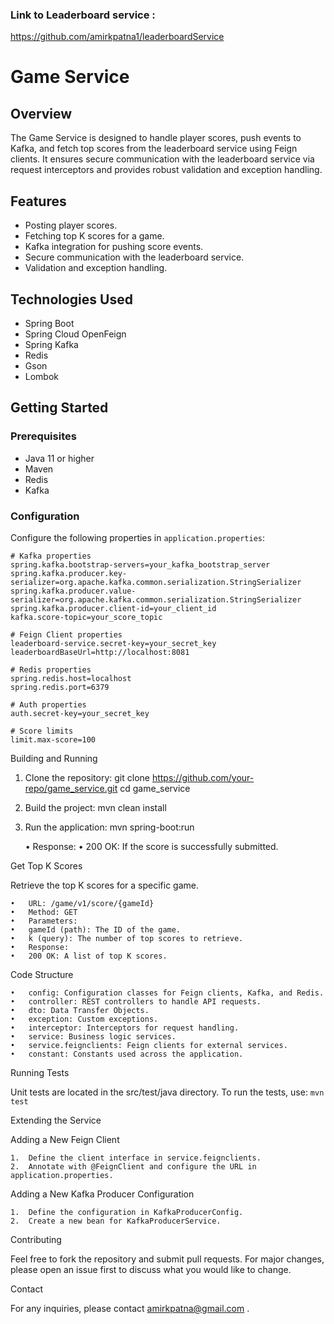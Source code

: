 ### Link to Leaderboard service : 
https://github.com/amirkpatna1/leaderboardService

# Game Service

## Overview
The Game Service is designed to handle player scores, push events to Kafka, and fetch top scores from the leaderboard service using Feign clients. It ensures secure communication with the leaderboard service via request interceptors and provides robust validation and exception handling.

## Features
- Posting player scores.
- Fetching top K scores for a game.
- Kafka integration for pushing score events.
- Secure communication with the leaderboard service.
- Validation and exception handling.

## Technologies Used
- Spring Boot
- Spring Cloud OpenFeign
- Spring Kafka
- Redis
- Gson
- Lombok

## Getting Started

### Prerequisites
- Java 11 or higher
- Maven
- Redis
- Kafka

### Configuration
Configure the following properties in `application.properties`:

```properties
# Kafka properties
spring.kafka.bootstrap-servers=your_kafka_bootstrap_server
spring.kafka.producer.key-serializer=org.apache.kafka.common.serialization.StringSerializer
spring.kafka.producer.value-serializer=org.apache.kafka.common.serialization.StringSerializer
spring.kafka.producer.client-id=your_client_id
kafka.score-topic=your_score_topic

# Feign Client properties
leaderboard-service.secret-key=your_secret_key
leaderboardBaseUrl=http://localhost:8081

# Redis properties
spring.redis.host=localhost
spring.redis.port=6379

# Auth properties
auth.secret-key=your_secret_key

# Score limits
limit.max-score=100
```

Building and Running

1.	Clone the repository:
      git clone https://github.com/your-repo/game_service.git
      cd game_service
2.	Build the project:
      mvn clean install
3.	Run the application:
      mvn spring-boot:run


	•	Response:
	•	200 OK: If the score is successfully submitted.

Get Top K Scores

Retrieve the top K scores for a specific game.

	•	URL: /game/v1/score/{gameId}
	•	Method: GET
	•	Parameters:
	•	gameId (path): The ID of the game.
	•	k (query): The number of top scores to retrieve.
	•	Response:
	•	200 OK: A list of top K scores.

Code Structure

	•	config: Configuration classes for Feign clients, Kafka, and Redis.
	•	controller: REST controllers to handle API requests.
	•	dto: Data Transfer Objects.
	•	exception: Custom exceptions.
	•	interceptor: Interceptors for request handling.
	•	service: Business logic services.
	•	service.feignclients: Feign clients for external services.
	•	constant: Constants used across the application.

Running Tests

Unit tests are located in the src/test/java directory. To run the tests, use: ```mvn test```

Extending the Service

Adding a New Feign Client

	1.	Define the client interface in service.feignclients.
	2.	Annotate with @FeignClient and configure the URL in application.properties.

Adding a New Kafka Producer Configuration

	1.	Define the configuration in KafkaProducerConfig.
	2.	Create a new bean for KafkaProducerService.

Contributing

Feel free to fork the repository and submit pull requests. For major changes, please open an issue first to discuss what you would like to change.


Contact

For any inquiries, please contact amirkpatna@gmail.com .
